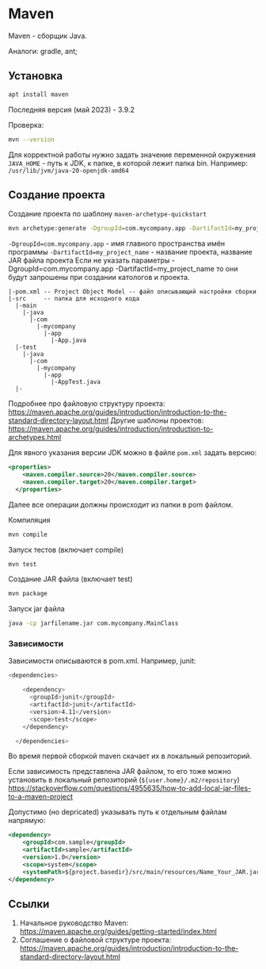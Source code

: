 # Maven
Maven - сборщик Java.

Аналоги: gradle, ant;


## Установка
```bash
apt install maven
```
Последняя версия (май 2023) - 3.9.2

Проверка:
```bash
mvn --version
```

Для корректной работы нужно задать значение переменной окружения `JAVA_HOME` - путь к JDK, к папке, в которой лежит папка bin.
Например: `/usr/lib/jvm/java-20-openjdk-amd64`


## Создание проекта
Создание проекта по шаблону `maven-archetype-quickstart`
```bash
mvn archetype:generate -DgroupId=com.mycompany.app -DartifactId=my_project_name -DarchetypeArtifactId=maven-archetype-quickstart
```
`-DgroupId=com.mycompany.app` - имя главного пространства имён программы
`-DartifactId=my_project_name` - название проекта, название JAR файла проекта
Если не указать параметры -DgroupId=com.mycompany.app -DartifactId=my_project_name то они будут запрошены при создании катологов и проекта.

```
|-pom.xml -- Project Object Model -- файл описывающий настройки сборки
|-src     -- папка для исходного кода
  |-main
    |-java
      |-com
        |-mycompany
          |-app
            |-App.java
  |-test
    |-java
      |-com
        |-mycompany
          |-app
            |-AppTest.java
  |-
```
Подробнее про файловую структуру проекта: https://maven.apache.org/guides/introduction/introduction-to-the-standard-directory-layout.html
Другие шаблоны проектов: https://maven.apache.org/guides/introduction/introduction-to-archetypes.html

Для явного указания версии JDK можно в файле `pom.xml` задать версию:
```xml
<properties>
    <maven.compiler.source>20</maven.compiler.source>
    <maven.compiler.target>20</maven.compiler.target>
  </properties>
```

Далее все операции должны происходит из папки в pom файлом.

Компиляция
```bash
mvn compile
```

Запуск тестов (включает compile)
```bash
mvn test
```

Создание JAR файла (включает test)
```bash
mvn package
```

Запуск jar файла
```bash
java -cp jarfilename.jar com.mycompany.MainClass
```


### Зависимости
Зависимости описываются в pom.xml.
Например, junit:
```bash
<dependencies>

    <dependency>
      <groupId>junit</groupId>
      <artifactId>junit</artifactId>
      <version>4.11</version>
      <scope>test</scope>
    </dependency>

  </dependencies>
```

Во время первой сборкой maven скачает их в локальный репозиторий.

Если зависимость представлена JAR файлом, то его тоже можно установить в локальный репозиторий (`${user.home}/.m2/repository`)
https://stackoverflow.com/questions/4955635/how-to-add-local-jar-files-to-a-maven-project


Допустимо (но depricated) указывать путь к отдельным файлам напрямую:
```xml
<dependency>
    <groupId>com.sample</groupId>
    <artifactId>sample</artifactId>
    <version>1.0</version>
    <scope>system</scope>
    <systemPath>${project.basedir}/src/main/resources/Name_Your_JAR.jar</systemPath>
</dependency>
```


## Ссылки
1. Начальное руководство Maven: https://maven.apache.org/guides/getting-started/index.html
1. Соглашение о файловой структуре проекта: https://maven.apache.org/guides/introduction/introduction-to-the-standard-directory-layout.html